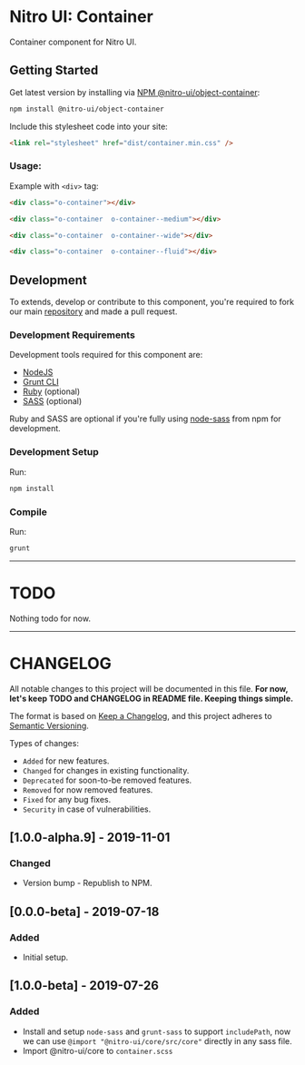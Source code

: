 # Nitro UI: Container

Container component for Nitro UI.

## Getting Started

Get latest version by installing via [NPM @nitro-ui/object-container](https://www.npmjs.com/package/@nitro-ui/object-container):

```sh
npm install @nitro-ui/object-container
```

Include this stylesheet code into your site:

```html
<link rel="stylesheet" href="dist/container.min.css" />
```

### Usage:

Example with `<div>` tag:

```html
<div class="o-container"></div>
```

```html
<div class="o-container  o-container--medium"></div>
```

```html
<div class="o-container  o-container--wide"></div>
```

```html
<div class="o-container  o-container--fluid"></div>
```



## Development

To extends, develop or contribute to this component, you're required to fork our main [repository](https://github.com/icarasia-engineering/nitro-ui) and made a pull request.

### Development Requirements

Development tools required for this component are:

- [NodeJS](https://nodejs.org/en/)
- [Grunt CLI](https://gruntjs.com)
- [Ruby](https://www.ruby-lang.org/en/) (optional)
- [SASS](https://sass-lang.com) (optional)

Ruby and SASS are optional if you're fully using [node-sass](https://github.com/sass/node-sass) from npm for development.

### Development Setup

Run:

```sh
npm install
```

### Compile

Run:

```sh
grunt
```
---

# TODO

Nothing todo for now.

---

# CHANGELOG

All notable changes to this project will be documented in this file. **For now, let's keep TODO and CHANGELOG in README file. Keeping things simple.**

The format is based on [Keep a Changelog](https://keepachangelog.com/en/1.0.0/),
and this project adheres to [Semantic Versioning](https://semver.org/spec/v2.0.0.html).

Types of changes:

- `Added` for new features.
- `Changed` for changes in existing functionality.
- `Deprecated` for soon-to-be removed features.
- `Removed` for now removed features.
- `Fixed` for any bug fixes.
- `Security` in case of vulnerabilities.

## [1.0.0-alpha.9] - 2019-11-01
### Changed
- Version bump - Republish to NPM.

## [0.0.0-beta] - 2019-07-18
### Added
- Initial setup.

## [1.0.0-beta] - 2019-07-26
### Added
- Install and setup `node-sass` and `grunt-sass` to support `includePath`, now we can use `@import "@nitro-ui/core/src/core"` directly in any sass file.
- Import @nitro-ui/core to `container.scss`
